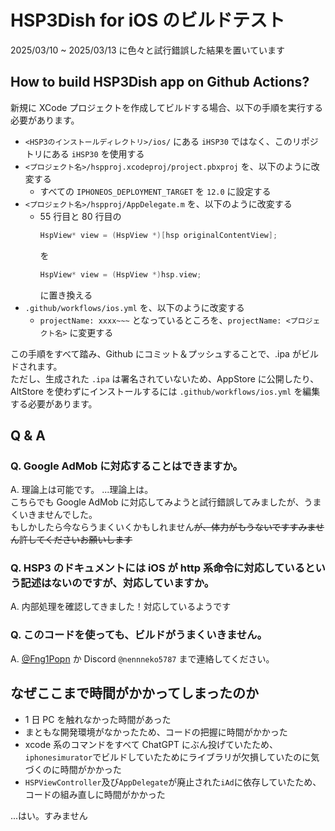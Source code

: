 # HSP3Dish for iOS のビルドテスト

2025/03/10 ~ 2025/03/13 に色々と試行錯誤した結果を置いています

## How to build HSP3Dish app on Github Actions?

新規に XCode プロジェクトを作成してビルドする場合、以下の手順を実行する必要があります。

- `<HSP3のインストールディレクトリ>/ios/` にある `iHSP30` ではなく、このリポジトリにある `iHSP30` を使用する
- `<プロジェクト名>/hspproj.xcodeproj/project.pbxproj` を、以下のように改変する
  - すべての `IPHONEOS_DEPLOYMENT_TARGET` を `12.0` に設定する
- `<プロジェクト名>/hspproj/AppDelegate.m` を、以下のように改変する
  - 55 行目と 80 行目の
    ```ObjectiveC
    HspView* view = (HspView *)[hsp originalContentView];
    ```
    を
    ```ObjectiveC
    HspView* view = (HspView *)hsp.view;
    ```
    に置き換える
- `.github/workflows/ios.yml` を、以下のように改変する
  - `projectName: xxxx~~~` となっているところを、`projectName: <プロジェクト名>` に変更する

この手順をすべて踏み、Github にコミット＆プッシュすることで、.ipa がビルドされます。  
ただし、生成された `.ipa` は署名されていないため、AppStore に公開したり、AltStore を使わずにインストールするには `.github/workflows/ios.yml` を編集する必要があります。

## Q & A

### Q. Google AdMob に対応することはできますか。

A. 理論上は可能です。 ...理論上は。  
こちらでも Google AdMob に対応してみようと試行錯誤してみましたが、うまくいきませんでした。  
もしかしたら今ならうまくいくかもしれません~~が、体力がもうないですすみません許してくださいお願いします~~

### Q. HSP3 のドキュメントには iOS が http 系命令に対応しているという記述はないのですが、対応していますか。

A. 内部処理を確認してきました！対応しているようです

### Q. このコードを使っても、ビルドがうまくいきません。

A. [@Fng1Popn](https://x.com/Fng1Popn) か Discord `@nennneko5787` まで連絡してください。

## なぜここまで時間がかかってしまったのか

- 1 日 PC を触れなかった時間があった
- まともな開発環境がなかったため、コードの把握に時間がかかった
- xcode 系のコマンドをすべて ChatGPT にぶん投げていたため、`iphonesimurator`でビルドしていたためにライブラリが欠損していたのに気づくのに時間がかかった
- `HSPViewController`及び`AppDelegate`が廃止された`iAd`に依存していたため、コードの組み直しに時間がかかった

...はい。すみません
